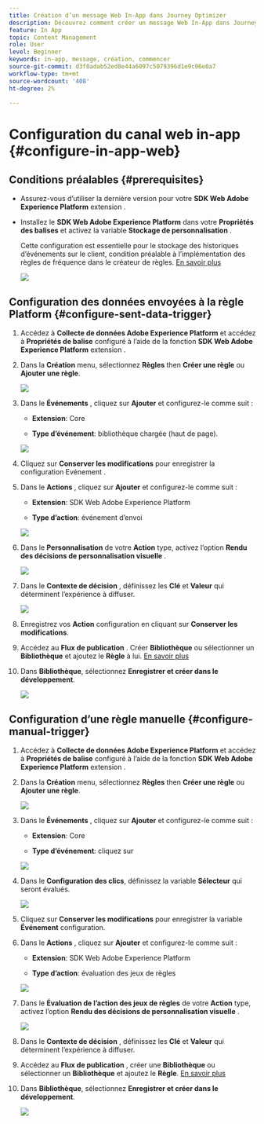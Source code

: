 ```yaml
---
title: Création d’un message Web In-App dans Journey Optimizer
description: Découvrez comment créer un message Web In-App dans Journey Optimizer
feature: In App
topic: Content Management
role: User
level: Beginner
keywords: in-app, message, création, commencer
source-git-commit: d3f0adab52ed8e44a6097c5079396d1e9c06e0a7
workflow-type: tm+mt
source-wordcount: '408'
ht-degree: 2%

---
```



# Configuration du canal web in-app {#configure-in-app-web}

## Conditions préalables {#prerequisites}

* Assurez-vous d’utiliser la dernière version pour votre **SDK Web Adobe Experience Platform** extension .

* Installez le **SDK Web Adobe Experience Platform** dans votre **Propriétés des balises** et activez la variable **Stockage de personnalisation** .

  Cette configuration est essentielle pour le stockage des historiques d’événements sur le client, condition préalable à l’implémentation des règles de fréquence dans le créateur de règles. [En savoir plus](https://experienceleague.adobe.com/docs/experience-platform/tags/extensions/client/web-sdk/web-sdk-extension-configuration.html?lang=en)

  ![](assets/configure_web_inapp_1.png)

## Configuration des données envoyées à la règle Platform {#configure-sent-data-trigger}

1. Accédez à **Collecte de données Adobe Experience Platform** et accédez à **Propriétés de balise** configuré à l’aide de la fonction **SDK Web Adobe Experience Platform** extension .

1. Dans la **Création** menu, sélectionnez **Règles** then **Créer une règle** ou **Ajouter une règle**.

   ![](assets/configure_web_inapp_2.png)

1. Dans le **Événements** , cliquez sur **Ajouter** et configurez-le comme suit :

   * **Extension**: Core

   * **Type d’événement**: bibliothèque chargée (haut de page).

   ![](assets/configure_web_inapp_3.png)

1. Cliquez sur **Conserver les modifications** pour enregistrer la configuration Evénement .

1. Dans le **Actions** , cliquez sur **Ajouter** et configurez-le comme suit :

   * **Extension**: SDK Web Adobe Experience Platform

   * **Type d’action**: événement d’envoi

   ![](assets/configure_web_inapp_4.png)

1. Dans le **Personnalisation** de votre **Action** type, activez l’option **Rendu des décisions de personnalisation visuelle** .

   ![](assets/configure_web_inapp_5.png)

1. Dans le **Contexte de décision** , définissez les **Clé** et **Valeur** qui déterminent l’expérience à diffuser.

   ![](assets/configure_web_inapp_6.png)

1. Enregistrez vos **Action** configuration en cliquant sur **Conserver les modifications**.

1. Accédez au **Flux de publication** . Créer **Bibliothèque** ou sélectionner un **Bibliothèque** et ajoutez le **Règle** à lui. [En savoir plus](https://experienceleague.adobe.com/docs/experience-platform/tags/publish/libraries.html?lang=en#create-a-library)

1. Dans **Bibliothèque**, sélectionnez **Enregistrer et créer dans le développement**.

   ![](assets/configure_web_inapp_7.png)

## Configuration d’une règle manuelle {#configure-manual-trigger}

1. Accédez à **Collecte de données Adobe Experience Platform** et accédez à **Propriétés de balise** configuré à l’aide de la fonction **SDK Web Adobe Experience Platform** extension .

1. Dans la **Création** menu, sélectionnez **Règles** then **Créer une règle** ou **Ajouter une règle**.

   ![](assets/configure_web_inapp_8.png)

1. Dans le **Événements** , cliquez sur **Ajouter** et configurez-le comme suit :

   * **Extension**: Core

   * **Type d’événement**: cliquez sur

   ![](assets/configure_web_inapp_9.png)

1. Dans le **Configuration des clics**, définissez la variable **Sélecteur** qui seront évalués.

   ![](assets/configure_web_inapp_10.png)

1. Cliquez sur **Conserver les modifications** pour enregistrer la variable **Événement** configuration.

1. Dans le **Actions** , cliquez sur **Ajouter** et configurez-le comme suit :

   * **Extension**: SDK Web Adobe Experience Platform

   * **Type d’action**: évaluation des jeux de règles

   ![](assets/configure_web_inapp_11.png)

1. Dans le **Évaluation de l’action des jeux de règles** de votre **Action** type, activez l’option **Rendu des décisions de personnalisation visuelle** .

   ![](assets/configure_web_inapp_13.png)

1. Dans le **Contexte de décision** , définissez les **Clé** et **Valeur** qui déterminent l’expérience à diffuser.

1. Accédez au **Flux de publication** , créer une **Bibliothèque** ou sélectionner un **Bibliothèque** et ajoutez le **Règle**. [En savoir plus](https://experienceleague.adobe.com/docs/experience-platform/tags/publish/libraries.html?lang=en#create-a-library)

1. Dans **Bibliothèque**, sélectionnez **Enregistrer et créer dans le développement**.

   ![](assets/configure_web_inapp_14.png)

